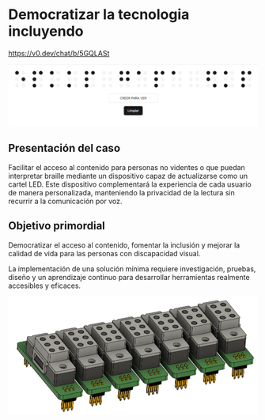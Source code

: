 
# Democratizar la tecnologia incluyendo

https://v0.dev/chat/b/5GQLASt

![img/creerparaver.png](/img/creerparaver.png)

## Presentación del caso

Facilitar el acceso al contenido para personas no videntes o que puedan interpretar braille mediante un dispositivo capaz de actualizarse como un cartel LED. Este dispositivo complementará la experiencia de cada usuario de manera personalizada, manteniendo la privacidad de la lectura sin recurrir a la comunicación por voz.

## Objetivo primordial

Democratizar el acceso al contenido, fomentar la inclusión y mejorar la calidad de vida para las personas con discapacidad visual.

La implementación de una solución mínima requiere investigación, pruebas, diseño y un aprendizaje continuo para desarrollar herramientas realmente accesibles y eficaces.

![/img/4564691694368553163.png](/img/4564691694368553163.png)
